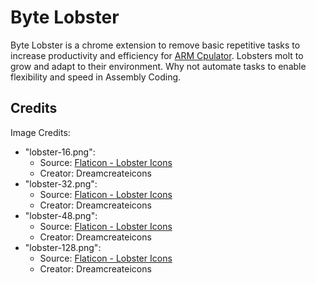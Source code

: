 # Byte Lobster

Byte Lobster is a chrome extension to remove basic repetitive tasks to increase productivity and efficiency for [ARM Cpulator](https://cpulator.01xz.net/?sys=arm). Lobsters molt to grow and adapt to their environment. Why not automate tasks to enable flexibility and speed in Assembly Coding.

## Credits

Image Credits:

- "lobster-16.png":
  - Source: [Flaticon - Lobster Icons](https://www.flaticon.com/free-icons/lobster)
  - Creator: Dreamcreateicons
- "lobster-32.png":
  - Source: [Flaticon - Lobster Icons](https://www.flaticon.com/free-icons/lobster)
  - Creator: Dreamcreateicons
- "lobster-48.png":
  - Source: [Flaticon - Lobster Icons](https://www.flaticon.com/free-icons/lobster)
  - Creator: Dreamcreateicons
- "lobster-128.png":
  - Source: [Flaticon - Lobster Icons](https://www.flaticon.com/free-icons/lobster)
  - Creator: Dreamcreateicons
